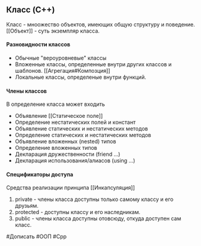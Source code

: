 ## Класс (C++)
Класс - мноожество объектов, имеющих общую структуру и поведение. [[Объект]] - суть экземпляр класса.
#### Разновидности классов
+ Обычные "вероуровневые" классы
+ Вложенные классы, определенные внутри других классов и шаблонов. [[Агрегация#Композция]]
+ Локальные классы, определеные внутри функций.

#### Члены классов
В определение класса может входить
+ Объявление [[Статическое поле]]
+ Определение нестатических полей и констант
+ Объявление статических и нестатических методов
+ Определение  статических и нестатических методов
+ Объявление вложенных (nested) типов
+ Определение вложенных типов
+ Декларация дружественности (friend ...)
+ Декларация использования/алиасов (using ...)

#### Спецификаторы доступа
Средства реализации принципа [[Инкапсуляция]]
1) private - члены класса доступны только самому классу и его друзьям.
2) protected - доступны классу и его наследникам.
3) public - члены класса доступны отовсюду, откуда доступен сам класс.


#Дописать
#ООП #Cpp 
